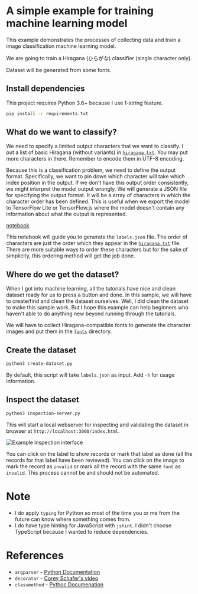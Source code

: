 # A simple example for training machine learning model

This example demonstrates the processes of collecting data and train a image classification machine learning model.

We are going to train a Hiragana (ひらがな) classifier (single character only).

Dataset will be generated from some fonts.

## Install dependencies

This project requires Python 3.6+ because I use f-string feature.

```bash
pip install -r requirements.txt
```

## What do we want to classify?

We need to specify a limited output characters that we want to classify. I put a list of basic Hiragana (without variants) in [`hiragana.txt`](./hiragana.txt). You may put more characters in there. Remember to encode them in UTF-8 encoding.

Because this is a classification problem, we need to define the output format. Specifically, we want to pin down which character will take which index position in the output. If we don't have this output order consistently, we might interpret the model output wrongly. We will generate a JSON file for specifying the output format. It will be a array of characters in which the character order has been defined. This is useful when we export the model to TensorFlow Lite or TensorFlow.js where the model doesn't contain any information about what the output is represented.

[notebook](./1-create-label.ipynb)

This notebook will guide you to generate the `labels.json` file. The order of characters are just the order which they appear in the [`hiragana.txt`](./hiragana.txt) file. There are more suitable ways to order these characters but for the sake of simplicity, this ordering method will get the job done.

## Where do we get the dataset?

When I got into machine learning, all the tutorials have nice and clean dataset ready for us to press a button and done. In this sample, we will have to create/find and clean the dataset ourselves. Well, I did clean the dataset to make this sample work. But I hope this example can help beginners who haven't able to do anything new beyond running through the tutorials.

We will have to collect Hiragana-compatible fonts to generate the character images and put them in the [`fonts`](./fonts) directory.

## Create the dataset

```sh
python3 create-dataset.py
```

By default, this script will take `labels.json` as input. Add `-h` for usage information.

## Inspect the dataset

```sh
python3 inspection-server.py
```

This will start a local webserver for inspecting and validating the dataset in browser at `http://localhost:3000/index.html`.

![Example inspection interface](https://i.imgur.com/1EeUpJE.png)

You can click on the label to show records or mark that label as done (all the records for that label have been reviewed). You can click on the image to mark the record as `invalid` or mark all the record with the same `font` as `invalid`. This process cannot be and should not be automated.

# Note

- I do apply `typing` for Python so most of the time you or me from the future can know where something comes from.
- I do have type hinting for JavaScript with `jshint`. I didn't choose TypeScript because I wanted to reduce dependencies.

# References

- `argparser` - [Python Documentation](https://docs.python.org/3/library/argparse.html)
- `decorator` - [Corey Schafer's video](https://www.youtube.com/watch?v=FsAPt_9Bf3U)
- `classmethod` - [Pythoc Documenation](https://docs.python.org/3/library/functions.html#classmethod)
